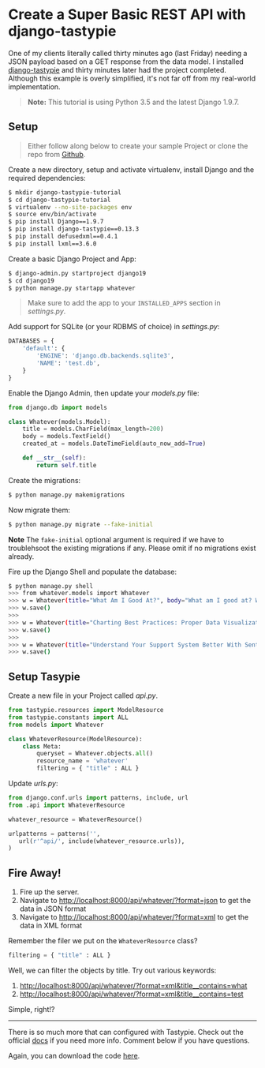 # Create a Super Basic REST API with django-tastypie

One of my clients literally called thirty minutes ago (last Friday) needing a JSON payload based on a GET response from the data model. I installed [django-tastypie](http://tastypieapi.org/) and thirty minutes later had the project completed. Although this example is overly simplified, it's not far off from my real-world implementation.

> **Note:** This tutorial is using Python 3.5  and the latest Django 1.9.7.

## Setup

> Either follow along below to create your sample Project or clone the repo from [Github](https://github.com/mjhea0/django-tastypie-tutorial).

Create a new directory, setup and activate virtualenv, install Django and the required dependencies:

```sh
$ mkdir django-tastypie-tutorial
$ cd django-tastypie-tutorial
$ virtualenv --no-site-packages env
$ source env/bin/activate
$ pip install Django==1.9.7
$ pip install django-tastypie==0.13.3
$ pip install defusedxml==0.4.1
$ pip install lxml==3.6.0
```

Create a basic Django Project and App:

```sh
$ django-admin.py startproject django19
$ cd django19
$ python manage.py startapp whatever
```

> Make sure to add the app to your `INSTALLED_APPS` section in *settings.py*.

Add support for SQLite (or your RDBMS of choice) in *settings.py*:

```python
DATABASES = {
    'default': {
        'ENGINE': 'django.db.backends.sqlite3',
        'NAME': 'test.db',
    }
}
```

Enable the Django Admin, then update your *models.py* file:

```python
from django.db import models

class Whatever(models.Model):
    title = models.CharField(max_length=200)
    body = models.TextField()
    created_at = models.DateTimeField(auto_now_add=True)

    def __str__(self):
        return self.title
```

Create the migrations:

```sh
$ python manage.py makemigrations
```

Now migrate them:

```sh
$ python manage.py migrate --fake-initial
```

**Note** The `fake-initial` optional argument is required if we have to troublehsoot the existing migrations if any. Please omit if no migrations exist already.

Fire up the Django Shell and populate the database:

```sh
$ python manage.py shell
>>> from whatever.models import Whatever
>>> w = Whatever(title="What Am I Good At?", body="What am I good at? What is my talent? What makes me stand out? These are the questions we ask ourselves over and over again and somehow can not seem to come up with the perfect answer. This is because we are blinded, we are blinded by our own bias on who we are and what we should be. But discovering the answers to these questions is crucial in branding yourself.")
>>> w.save()
>>>
>>> w = Whatever(title="Charting Best Practices: Proper Data Visualization", body="Charting data and determining business progress is an important part of measuring success. From recording financial statistics to webpage visitor tracking, finding the best practices for charting your data is vastly important for your company’s success. Here is a look at five charting best practices for optimal data visualization and analysis.")
>>> w.save()
>>>
>>> w = Whatever(title="Understand Your Support System Better With Sentiment Analysis", body="There’s more to evaluating success than monitoring your bottom line. While analyzing your support system on a macro level helps to ensure your costs are going down and earnings are rising, taking a micro approach to your business gives you a thorough appreciation of your business’ performance. Sentiment analysis helps you to clearly see whether your business practices are leading to higher customer satisfaction, or if you’re on the verge of running clients away.")
>>> w.save()
```

## Setup Tasypie

Create a new file in your Project called *api.py*.

```python
from tastypie.resources import ModelResource
from tastypie.constants import ALL
from models import Whatever

class WhateverResource(ModelResource):
    class Meta:
        queryset = Whatever.objects.all()
        resource_name = 'whatever'
        filtering = { "title" : ALL }
```

Update *urls.py*:

```python
from django.conf.urls import patterns, include, url
from .api import WhateverResource

whatever_resource = WhateverResource()

urlpatterns = patterns('',
   url(r'^api/', include(whatever_resource.urls)),
)
```

## Fire Away!

1. Fire up the server.
2. Navigate to [http://localhost:8000/api/whatever/?format=json](http://localhost:8000/api/whatever/?format=json) to get the data in JSON format
3. Navigate to [http://localhost:8000/api/whatever/?format=xml](http://localhost:8000/api/whatever/?format=json) to get the data in XML format

Remember the filer we put on the `WhateverResource` class?

```python
filtering = { "title" : ALL }
```

Well, we can filter the objects by title. Try out various keywords:

1. [http://localhost:8000/api/whatever/?format=xml&title__contains=what](http://localhost:8000/api/whatever/?format=xml&title__contains=what)
1. [http://localhost:8000/api/whatever/?format=xml&title__contains=test](http://localhost:8000/api/whatever/?format=xml&title__contains=test)

Simple, right!?

***

There is so much more that can configured with Tastypie. Check out the official [docs](http://tastypieapi.org/) if you need more info. Comment below if you have questions.

Again, you can download the code [here](https://github.com/mjhea0/django-tastypie-tutorial).
